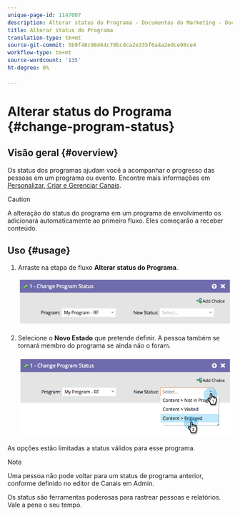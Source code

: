 ```yaml
---
unique-page-id: 1147007
description: Alterar status do Programa - Documentos do Marketing - Documentação do produto
title: Alterar status do Programa
translation-type: tm+mt
source-git-commit: 5b9f48c98464c79bcdca2e335f6a4a2edce98ce4
workflow-type: tm+mt
source-wordcount: '135'
ht-degree: 0%

---
```



# Alterar status do Programa {#change-program-status}

## Visão geral {#overview}

Os status dos programas ajudam você a acompanhar o progresso das pessoas em um programa ou evento. Encontre mais informações em [Personalizar, Criar e Gerenciar Canais](/help/marketo/product-docs/administration/tags/create-a-program-channel.md).

>[!CAUTION]
>
>A alteração do status do programa em um programa de envolvimento os adicionará automaticamente ao primeiro fluxo. Eles começarão a receber conteúdo.

## Uso {#usage}

1. Arraste na etapa de fluxo **Alterar status do Programa**.

   ![](assets/image2014-9-22-14-3a43-3a34.png)

1. Selecione o **Novo Estado** que pretende definir. A pessoa também se tornará membro do programa se ainda não o foram.

   ![](assets/image2014-9-22-14-3a43-3a45.png)

As opções estão limitadas a status válidos para esse programa.

>[!NOTE]
>
>Uma pessoa não pode voltar para um status de programa anterior, conforme definido no editor de Canais em Admin.

Os status são ferramentas poderosas para rastrear pessoas e relatórios. Vale a pena o seu tempo.
